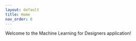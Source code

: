 ```yaml
---
layout: default
title: Home
nav_order: 0
---
```


Welcome to the Machine Learning for Designers application!


